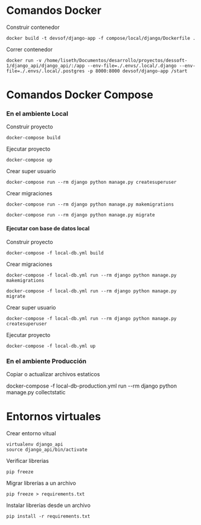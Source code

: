 # Comandos Docker

Construir contenedor

    docker build -t devsof/django-app -f compose/local/django/Dockerfile .

Correr contenedor

    docker run -v /home/liseth/Documentos/desarrollo/proyectos/dessoft-1/django_api/django_api/:/app --env-file=./.envs/.local/.django --env-file=./.envs/.local/.postgres -p 8000:8000 devsof/django-app /start


# Comandos Docker Compose

### En el ambiente Local

Construir proyecto

    docker-compose build

Ejecutar proyecto

    docker-compose up

Crear super usuario

    docker-compose run --rm django python manage.py createsuperuser

Crear migraciones

    docker-compose run --rm django python manage.py makemigrations

    docker-compose run --rm django python manage.py migrate

#### Ejecutar con base de datos local

Construir proyecto

    docker-compose -f local-db.yml build

Crear migraciones

    docker-compose -f local-db.yml run --rm django python manage.py makemigrations

    docker-compose -f local-db.yml run --rm django python manage.py migrate

Crear super usuario

    docker-compose -f local-db.yml run --rm django python manage.py createsuperuser

Ejecutar proyecto

    docker-compose -f local-db.yml up


### En el ambiente Producción

Copiar o actualizar archivos estaticos

docker-compose -f local-db-production.yml run --rm django python manage.py collectstatic

# Entornos virtuales

Crear entorno vitual

```
virtualenv django_api
source django_api/bin/activate
```

Verificar librerias

    pip freeze

Migrar librerías a un archivo

    pip freeze > requirements.txt

Instalar librerías desde un archivo

    pip install -r requirements.txt
